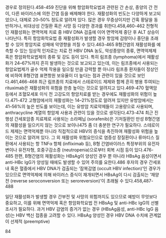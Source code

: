 경우로 정의된다.458-459 진단을 위해 항암화학요법과 관련된 간 손상, 종양의 간 전이, 다른 바이러스에 의한 간염 등을 배제해야 한다. 재활성화의 빈도는 다양하게 보고되었으나, 대체로 20–50% 정도로 알려져 있다. 많은 경우 무증상이지만 간혹 황달을 동반하거나, 비대상성 간질환 혹은 사망 등 다양한 경과를 취한다.458,460-462 전형적인 재활성화는 면역억제 치료 중 HBV DNA 검출에 이어 면역억제 중단 후 ALT 상승이 나타난다. 특히 항암화학요법 중 재활성화가 발생할 경우 항암제 감량이나 중단을 초래할 수 있어 항암치료 성패에 악영향을 끼칠 수 있다.463-465 B형간염의 재활성화를 예측할 수 있는 임상적 인자로는 치료 전 HBV DNA 농도, 악성종양의 종류, 면역억제제 혹은 항암화학요법제의 종류 및 강도 등이 있다. 특히 림프종 (lymphoma)에서 재활성화가 24–67%까지 흔히 발생하는 것으로 보고되고 있는데, 이는 림프종에서 사용되는 항암요법제가 골수 억제 작용을 일으킬 만큼 강력할 뿐 아니라 림프종 환자들이 정상인에 비하여 B형간염 표면항원 보유율이 더 높다는 점과 관련이 있을 것으로 보인다.461,466-468 최근 림프종의 치료에서 스테로이드 제제와 함께 흔히 병용 투여되는 rituximab은 재활성화의 위험을 한층 높이는 것으로 알려지고 있다.469-470 혈액암 등에서 조혈모세포 이식 전 고강도의 항암치료를 받는 경우에도 재활성화의 위험이 높다.471-472 고형암에서의 재활성화는 14–21%정도로 알려져 있지만 유방암에서는 41–56%의 높은 빈도를 보이는데, 이는 유방암 치료약제들이 고용량으로 사용되며, anthracycline 계열의 항암제 사용과 관련이 있을 것으로 생각된다.473-474 최근 진행성 간세포암종 치료제로 사용되는 소라페닙 (sorafenib)은 기저질환인 만성 B형간염의 재활성을 일으키지 않는 것으로 보이나475 좀 더 충분한 연구가 필요하다. 스테로이드 제제는 면역억제뿐 아니라 직접적으로 HBV의 증식을 촉진하여 재활성화 위험을 높이는 것으로 알려져 있다. 그 외 재활성화 위험요인으로 염증성 장질환이나 류마티스 질환에서 사용되는 항 TNFα 항체 (infliximab 등), B형 간염바이러스 특정부위의 유전자변이나 유전자형, 호중구감소증 (neutropenia)으로부터 회복 시점 등이 있다.476-485 한편, B형간염의 재활성화는 HBsAg이 양성인 경우 뿐 아니라 HBsAg 음성이면서 anti-HBc IgG가 양성일 때에도 발생할 수 있어 주의를 요한다.486 후자의 경우 간세포 내 혹은 혈중에서 HBV DNA가 검출되는 ‘잠복감염 (occult HBV infection)’인 경우가 있으므로 면역억제에 의해 바이러스 증식이 재개되면서 HBsAg이 다시 검출되는 ‘재양전 (reverse seroconversion 또는 seroreversion)’이 초래될 수 있다.458,487-488

일단 재활성화가 발생할 경우 간부전 및 사망의 위험까지도 있으므로 예방이 무엇보다 중요하고, 이를 위해 면역억제 혹은 항암화학요법 전 HBsAg 및 anti-HBc IgG의 선별조사가 필요하다. 과거 HBV 감염의 증거가 없는 경우 (HBsAg음성, anti-HBc IgG 음성)는 HBV 백신 접종을 고려할 수 있다. HBsAg 양성인 경우 HBV DNA 수치에 관계없이 선제적 (preemptive)

<PAGE>84